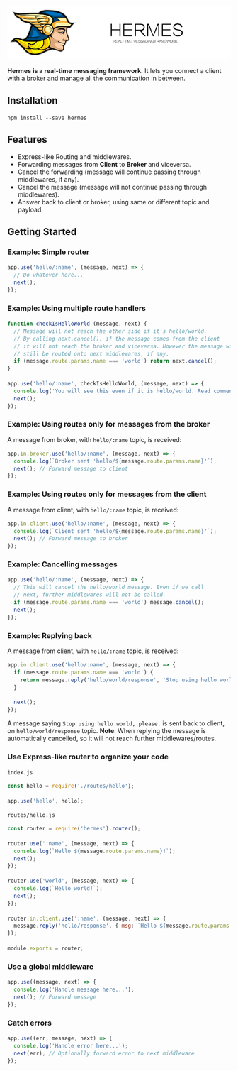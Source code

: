 ![](./hermes.jpg)

**Hermes is a real-time messaging framework**. It lets you connect a client with a
broker and manage all the communication in between.

## Installation

```
npm install --save hermes
```

## Features

* Express-like Routing and middlewares.
* Forwarding messages from **Client** to **Broker** and viceversa.
* Cancel the forwarding (message will continue passing through middlewares, if any).
* Cancel the message (message will not continue passing through middlewares).
* Answer back to client or broker, using same or different topic and payload.

## Getting Started

### Example: Simple router
```js
app.use('hello/:name', (message, next) => {
  // Do whatever here...
  next();
});
```

### Example: Using multiple route handlers
```js
function checkIsHelloWorld (message, next) {
  // Message will not reach the other side if it's hello/world.
  // By calling next.cancel(), if the message comes from the client
  // it will not reach the broker and viceversa. However the message will
  // still be routed onto next middlewares, if any.
  if (message.route.params.name === 'world') return next.cancel();
}

app.use('hello/:name', checkIsHelloWorld, (message, next) => {
  console.log('You will see this even if it is hello/world. Read comments above.');
  next();
});
```

### Example: Using routes only for messages from the broker

A message from broker, with `hello/:name` topic, is received:

```js
app.in.broker.use('hello/:name', (message, next) => {
  console.log(`Broker sent 'hello/${message.route.params.name}'`);
  next(); // Forward message to client
});
```

### Example: Using routes only for messages from the client

A message from client, with `hello/:name` topic, is received:

```js
app.in.client.use('hello/:name', (message, next) => {
  console.log(`Client sent 'hello/${message.route.params.name}'`);
  next(); // Forward message to broker
});
```

### Example: Cancelling messages

```js
app.use('hello/:name', (message, next) => {
  // This will cancel the hello/world message. Even if we call
  // next, further middlewares will not be called.
  if (message.route.params.name === 'world') message.cancel();
  next();
});
```

### Example: Replying back

A message from client, with `hello/:name` topic, is received:

```js
app.in.client.use('hello/:name', (message, next) => {
  if (message.route.params.name === 'world') {
    return message.reply('hello/world/response', 'Stop using hello world, please.');
  }

  next();
});
```

A message saying `Stop using hello world, please.` is sent back to client,
on `hello/world/response` topic. **Note**: When replying the message is automatically
cancelled, so it will not reach further middlewares/routes.

### Use Express-like router to organize your code

`index.js`
```js
const hello = require('./routes/hello');

app.use('hello', hello);
```

`routes/hello.js`
```js
const router = require('hermes').router();

router.use(':name', (message, next) => {
  console.log(`Hello ${message.route.params.name}!`);
  next();
});

router.use('world', (message, next) => {
  console.log(`Hello world!`);
  next();
});

router.in.client.use(':name', (message, next) => {
  message.reply('hello/response', { msg: `Hello ${message.route.params.name} from Hermes!` });
});

module.exports = router;
```

### Use a global middleware

```js
app.use((message, next) => {
  console.log('Handle message here...');
  next(); // Forward message
});
```

### Catch errors

```js
app.use((err, message, next) => {
  console.log('Handle error here...');
  next(err); // Optionally forward error to next middleware
});
```
